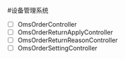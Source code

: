 #设备管理系统

-[ ] OmsOrderController
-[ ] OmsOrderReturnApplyController
-[ ] OmsOrderReturnReasonController
-[ ] OmsOrderSettingController
